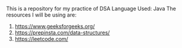 This is a repository for my practice of DSA
Language Used: Java
The resources I will be using are:
1) https://www.geeksforgeeks.org/
2) https://prepinsta.com/data-structures/
3) https://leetcode.com/